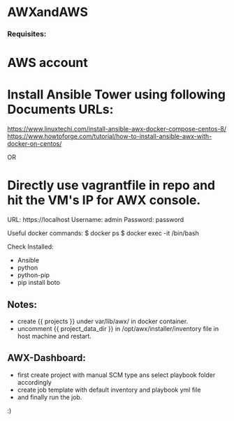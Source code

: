 # AWXandAWS

### Requisites:

# AWS account

# Install Ansible Tower using following Documents URLs:
https://www.linuxtechi.com/install-ansible-awx-docker-compose-centos-8/
https://www.howtoforge.com/tutorial/how-to-install-ansible-awx-with-docker-on-centos/

   OR 

# Directly use vagrantfile in repo and hit the VM's IP for AWX console.

URL: https://localhost
Username: admin
Password: password

Useful docker commands:
$ docker ps
$ docker exec -it <container id> /bin/bash

Check Installed:
- Ansible
- python
- python-pip
- pip install boto

## Notes:
- create {{ projects }} under var/lib/awx/ in docker container.
- uncomment {{ project_data_dir }} in /opt/awx/installer/inventory file in host machine and restart.

## AWX-Dashboard:
- first create project with manual SCM type ans select playbook folder accordingly
- create job template with default inventory and playbook yml file
- and finally run the job.

:)
